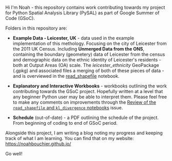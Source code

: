 Hi I'm Noah - this repository contains work contributing towards my project for Python Spatial Analysis Library (PySAL) as part of Google Summer of Code (GSoC).

Folders in this repository are:

- **Example Data - Leicester, UK** - data used in the example implementation of this methology. Focusing on the city of Leicester from the 2011 UK Census. Including **Unmerged Data from the ONS**, containing the boundary (geometery) data of Leicester from the census and demographic data on the ethnic identity of Leicester's residents - both at Output Areas (OA) scale. The *leicester_ethnicity* GeoPackage (.gpkg) and associated files a merging of both of these pieces of data - and is overviewed in the [read_shapefile](https://github.com/noahbouchier/GSoC-PySAL-21/blob/master/Explanatory%20and%20Interactive%20Workbooks/read_shapefile.ipynb) notebook.

- **Explanatory and Interactive Workbooks** - workbooks outlining the work contributing towards the GSoC project. Hopefully written at a level that any beginner Python user may be able to interpret them. Please feel free to make any comments on improvements through the [Review of the `read_shapefile` and `kl_divergence` notebooks](https://github.com/noahbouchier/GSoC-PySAL-21/issues/1) issue.

- **Schedule** (out-of-date) - a PDF outlining the schedule of the project. From beginning of coding to end of GSoC period.

Alongside this project, I am writing a blog noting my progress and keeping track of what I am learning. You can find that on my website: https://noahbouchier.github.io/

Go well!

